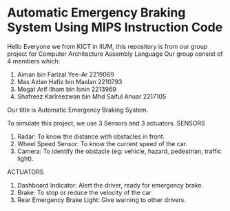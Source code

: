 # Automatic Emergency Braking System Using MIPS Instruction Code
Hello Everyone we from KICT in IIUM, this repository is from our group project for Computer Architecture Assembly Language
Our group consist of 4 members which:
1. Aiman bin Farizal Yee-Ar 2219069
2. Mas Azlan Hafiz bin Maslan 2210793
3. Megat Arif Ilham bin Isnin 2213969
4. Shafreez Karlreezwan bin Mhd Saiful Anuar 2217105

Our title is Automatic Emergency Braking System. 

To simulate this project, we use 3 Sensors and 3 actuators.
SENSORS
1. Radar: To know the distance with obstacles in front.
2. Wheel Speed Sensor: To know the current speed of the car.
3. Camera: To identify the obstacle (eg: vehicle, hazard, pedestrian, traffic light).
   
ACTUATORS
1. Dashboard Indicator: Alert the driver, ready for emergency brake.
2. Brake: To stop or reduce the velocity of the car
3. Rear Emergency Brake Light: Give warning to other drivers.
